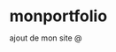 # monportfolio
ajout de mon site @
<!DOCTYPE html>
<html lang="fr">
<head>
    <meta charset="UTF-8">
    <meta name="viewport" content="width=device-width, initial-scale=1.0">
    <title>Marie F. - Créatrice de Sites Web</title>
    <style>
        * {
            margin: 0;
            padding: 0;
            box-sizing: border-box;
        }

        body {
            font-family: 'Segoe UI', Tahoma, Geneva, Verdana, sans-serif;
            line-height: 1.6;
            color: #333;
        }

        /* Header */
        .header {
            background: linear-gradient(135deg, #667eea 0%, #764ba2 100%);
            color: white;
            padding: 2rem 0;
            text-align: center;
        }

        .container {
            max-width: 1200px;
            margin: 0 auto;
            padding: 0 20px;
        }

        .header h1 {
            font-size: 3rem;
            margin-bottom: 0.5rem;
            animation: fadeInUp 1s ease;
        }

        .header p {
            font-size: 1.2rem;
            opacity: 0.9;
            animation: fadeInUp 1s ease 0.2s both;
        }

        /* Navigation */
        .nav {
            background: rgba(255, 255, 255, 0.1);
            backdrop-filter: blur(10px);
            padding: 1rem 0;
            position: sticky;
            top: 0;
            z-index: 100;
        }

        .nav-container {
            display: flex;
            justify-content: center;
            gap: 2rem;
        }

        .nav a {
            color: white;
            text-decoration: none;
            padding: 0.5rem 1rem;
            border-radius: 25px;
            transition: all 0.3s ease;
        }

        .nav a:hover {
            background: rgba(255, 255, 255, 0.2);
            transform: translateY(-2px);
        }

        /* Sections */
        .section {
            padding: 4rem 0;
        }

        .section:nth-child(even) {
            background: #f8f9fa;
        }

        .section h2 {
            text-align: center;
            font-size: 2.5rem;
            margin-bottom: 2rem;
            color: #667eea;
        }

        /* Services Grid */
        .services-grid {
            display: grid;
            grid-template-columns: repeat(auto-fit, minmax(300px, 1fr));
            gap: 2rem;
            margin-top: 2rem;
        }

        .service-card {
            background: white;
            padding: 2rem;
            border-radius: 15px;
            box-shadow: 0 10px 30px rgba(0,0,0,0.1);
            text-align: center;
            transition: transform 0.3s ease, box-shadow 0.3s ease;
        }

        .service-card:hover {
            transform: translateY(-10px);
            box-shadow: 0 20px 40px rgba(0,0,0,0.15);
        }

        .service-icon {
            font-size: 3rem;
            margin-bottom: 1rem;
        }

        .service-card h3 {
            color: #667eea;
            margin-bottom: 1rem;
            font-size: 1.5rem;
        }

        .price {
            font-size: 1.8rem;
            color: #764ba2;
            font-weight: bold;
            margin-top: 1rem;
        }

        .price-detail {
            font-size: 0.9rem;
            color: #666;
            margin-top: 0.5rem;
        }

        /* About Section */
        .about-content {
            display: grid;
            grid-template-columns: 1fr 2fr;
            gap: 3rem;
            align-items: center;
            margin-top: 2rem;
        }

        .profile-img {
            width: 250px;
            height: 250px;
            border-radius: 50%;
            background: linear-gradient(135deg, #667eea, #764ba2);
            display: flex;
            align-items: center;
            justify-content: center;
            color: white;
            font-size: 4rem;
            margin: 0 auto;
        }

        .about-text {
            font-size: 1.1rem;
            line-height: 1.8;
        }

        /* Process Steps */
        .process-steps {
            display: grid;
            grid-template-columns: repeat(auto-fit, minmax(200px, 1fr));
            gap: 2rem;
            margin-top: 3rem;
        }

        .step {
            text-align: center;
            position: relative;
        }

        .step-number {
            width: 60px;
            height: 60px;
            border-radius: 50%;
            background: linear-gradient(135deg, #667eea, #764ba2);
            color: white;
            display: flex;
            align-items: center;
            justify-content: center;
            font-size: 1.5rem;
            font-weight: bold;
            margin: 0 auto 1rem;
        }

        /* Contact Section */
        .contact {
            background: linear-gradient(135deg, #667eea 0%, #764ba2 100%);
            color: white;
            text-align: center;
        }

        .contact-info {
            display: grid;
            grid-template-columns: repeat(auto-fit, minmax(250px, 1fr));
            gap: 2rem;
            margin-top: 2rem;
        }

        .contact-item {
            padding: 1.5rem;
            border-radius: 10px;
            background: rgba(255, 255, 255, 0.1);
            backdrop-filter: blur(10px);
        }

        .contact-item h3 {
            margin-bottom: 0.5rem;
            font-size: 1.2rem;
        }

        /* CTA Button */
        .cta-button {
            display: inline-block;
            background: #ff6b6b;
            color: white;
            padding: 1rem 2rem;
            border-radius: 50px;
            text-decoration: none;
            font-weight: bold;
            font-size: 1.1rem;
            margin-top: 2rem;
            transition: all 0.3s ease;
            box-shadow: 0 5px 15px rgba(255, 107, 107, 0.4);
        }

        .cta-button:hover {
            background: #ff5252;
            transform: translateY(-2px);
            box-shadow: 0 10px 25px rgba(255, 107, 107, 0.6);
        }

        /* Animations */
        @keyframes fadeInUp {
            from {
                opacity: 0;
                transform: translateY(30px);
            }
            to {
                opacity: 1;
                transform: translateY(0);
            }
        }

        /* Responsive */
        @media (max-width: 768px) {
            .header h1 {
                font-size: 2rem;
            }
            
            .about-content {
                grid-template-columns: 1fr;
                text-align: center;
            }
            
            .nav-container {
                flex-direction: column;
                gap: 1rem;
            }
            
            .section {
                padding: 2rem 0;
            }
        }
    </style>
</head>
<body>
    <!-- Header -->
    <header class="header">
        <div class="container">
            <h1>Marie F.</h1>
            <p>Créatrice de Sites Web Professionnels | Tarifs Débutant Accessibles</p>
        </div>
        <nav class="nav">
            <div class="nav-container">
                <a href="#services">Services</a>
                <a href="#about">À propos</a>
                <a href="#process">Processus</a>
                <a href="#contact">Contact</a>
            </div>
        </nav>
    </header>

    <!-- Services Section -->
    <section id="services" class="section">
        <div class="container">
            <h2>Mes Services</h2>
            <div class="services-grid">
                <div class="service-card">
                    <div class="service-icon">🌐</div>
                    <h3>Site Vitrine</h3>
                    <p>Site professionnel pour présenter votre activité. Design moderne, responsive et optimisé pour Google.</p>
                    <div class="price">400€</div>
                    <div class="price-detail">Tarif spécial débutant • Livraison 7-10 jours</div>
                </div>
                <div class="service-card">
                    <div class="service-icon">🛒</div>
                    <h3>Site E-commerce</h3>
                    <p>Boutique en ligne simple avec paiement sécurisé et gestion des produits. Idéal pour débuter la vente en ligne.</p>
                    <div class="price">800€</div>
                    <div class="price-detail">Configuration complète • Formation incluse</div>
                </div>
                <div class="service-card">
                    <div class="service-icon">🔧</div>
                    <h3>Maintenance</h3>
                    <p>Mises à jour de sécurité, sauvegardes automatiques et modifications mineures de contenu.</p>
                    <div class="price">50€/mois</div>
                    <div class="price-detail">Sans engagement • Support par email</div>
                </div>
            </div>
        </div>
    </section>

    <!-- About Section -->
    <section id="about" class="section">
        <div class="container">
            <h2>À Propos</h2>
            <div class="about-content">
                <div class="profile-img">MF</div>
                <div class="about-text">
                    <p><strong>Développeuse web débutante passionnée</strong>, je me lance dans l'aventure de la création de sites internet avec des tarifs adaptés aux petites entreprises et entrepreneurs.</p>
                    
                    <p>Mon objectif ? Vous accompagner dans votre transformation digitale sans vous ruiner. Je propose des <strong>tarifs accessibles</strong> car je débute dans le métier, tout en garantissant un travail professionnel et soigné.</p>
                    
                    <p>Que vous soyez artisan, commerçant, thérapeute ou entrepreneur, je mets toute ma motivation à votre service pour créer le site web qui vous ressemble. <strong>Qualité professionnelle à prix débutant !</strong></p>
                    
                    <p><em>Idéal pour les petits budgets qui veulent un vrai site professionnel.</em></p>
                </div>
            </div>
        </div>
    </section>

    <!-- Process Section -->
    <section id="process" class="section">
        <div class="container">
            <h2>Mon Processus</h2>
            <div class="process-steps">
                <div class="step">
                    <div class="step-number">1</div>
                    <h3>Consultation Gratuite</h3>
                    <p>Échange de 30 minutes sur vos besoins et objectifs</p>
                </div>
                <div class="step">
                    <div class="step-number">2</div>
                    <h3>Devis Transparent</h3>
                    <p>Proposition claire avec tarifs fixes, pas de surprises</p>
                </div>
                <div class="step">
                    <div class="step-number">3</div>
                    <h3>Création</h3>
                    <p>Développement avec aperçus réguliers pour validation</p>
                </div>
                <div class="step">
                    <div class="step-number">4</div>
                    <h3>Formation</h3>
                    <p>Je vous explique comment gérer votre site facilement</p>
                </div>
                <div class="step">
                    <div class="step-number">5</div>
                    <h3>Suivi</h3>
                    <p>Support gratuit 1 mois après livraison</p>
                </div>
            </div>
        </div>
    </section>

    <!-- Contact Section -->
    <section id="contact" class="section contact">
        <div class="container">
            <h2>Contactez-moi</h2>
            <div class="contact-info">
                <div class="contact-item">
                    <h3>📧 Email</h3>
                    <p>marie.f@exemple.com</p>
                </div>
                <div class="contact-item">
                    <h3>📱 Téléphone</h3>
                    <p>06 XX XX XX XX</p>
                </div>
                <div class="contact-item">
                    <h3>💻 Portfolio</h3>
                    <p>www.marie-web.com</p>
                </div>
            </div>
            <a href="#" class="cta-button">Consultation Gratuite de 30min !</a>
            <p style="margin-top: 1rem; opacity: 0.8;">Réponse sous 24h garantie • Tarifs fixes sans surprise</p>
        </div>
    </section>

    <script>
        // Smooth scrolling for navigation links
        document.querySelectorAll('a[href^="#"]').forEach(anchor => {
            anchor.addEventListener('click', function (e) {
                e.preventDefault();
                const target = document.querySelector(this.getAttribute('href'));
                if (target) {
                    target.scrollIntoView({
                        behavior: 'smooth',
                        block: 'start'
                    });
                }
            });
        });

        // Add scroll effect to service cards
        const observer = new IntersectionObserver((entries) => {
            entries.forEach(entry => {
                if (entry.isIntersecting) {
                    entry.target.style.animation = 'fadeInUp 0.6s ease forwards';
                }
            });
        });

        document.querySelectorAll('.service-card, .step').forEach(card => {
            observer.observe(card);
        });
    </script>
</body>
</html>
